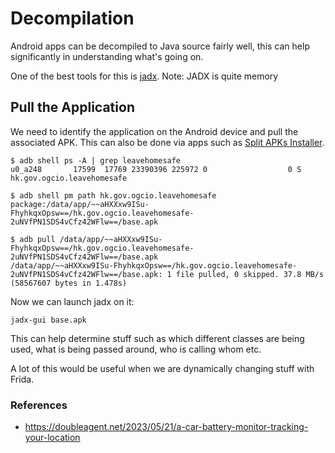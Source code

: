 # Decompilation

Android apps can be decompiled to Java source fairly well, this can help significantly in understanding what's going on. 

One of the best tools for this is [jadx](https://github.com/skylot/jadx). Note: JADX is quite memory 

## Pull the Application

We need to identify the application on the Android device and pull the associated APK. This can also be done via apps such as [Split APKs Installer](https://play.google.com/store/apps/details?id=com.aefyr.sai).

```
$ adb shell ps -A | grep leavehomesafe
u0_a248       17599  17769 23390396 225972 0                  0 S hk.gov.ogcio.leavehomesafe

$ adb shell pm path hk.gov.ogcio.leavehomesafe
package:/data/app/~~aHXXxw9ISu-FhyhkqxOpsw==/hk.gov.ogcio.leavehomesafe-2uNVfPN1SDS4vCfz42WFlw==/base.apk

$ adb pull /data/app/~~aHXXxw9ISu-FhyhkqxOpsw==/hk.gov.ogcio.leavehomesafe-2uNVfPN1SDS4vCfz42WFlw==/base.apk
/data/app/~~aHXXxw9ISu-FhyhkqxOpsw==/hk.gov.ogcio.leavehomesafe-2uNVfPN1SDS4vCfz42WFlw==/base.apk: 1 file pulled, 0 skipped. 37.8 MB/s (58567607 bytes in 1.478s)
```

Now we can launch jadx on it:

```
jadx-gui base.apk
```

This can help determine stuff such as which different classes are being used, what is being passed around, who is calling whom etc. 

A lot of this would be useful when we are dynamically changing stuff with Frida.

### References

* https://doubleagent.net/2023/05/21/a-car-battery-monitor-tracking-your-location